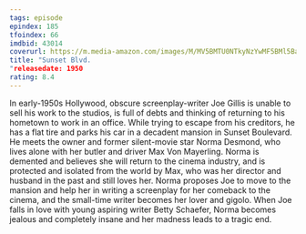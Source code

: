 ```yaml
---
tags: episode
epindex: 185
tfoindex: 66
imdbid: 43014
coverurl: https://m.media-amazon.com/images/M/MV5BMTU0NTkyNzYwMF5BMl5BanBnXkFtZTgwMDU0NDk5MTI@._V1_SX202_CR0,0,202,300_.jpg
title: "Sunset Blvd.
"releasedate: 1950
rating: 8.4
---
```


In early-1950s Hollywood, obscure screenplay-writer Joe Gillis is unable to sell his work to the studios, is full of debts and thinking of returning to his hometown to work in an office. While trying to escape from his creditors, he has a flat tire and parks his car in a decadent mansion in Sunset Boulevard. He meets the owner and former silent-movie star Norma Desmond, who lives alone with her butler and driver Max Von Mayerling. Norma is demented and believes she will return to the cinema industry, and is protected and isolated from the world by Max, who was her director and husband in the past and still loves her. Norma proposes Joe to move to the mansion and help her in writing a screenplay for her comeback to the cinema, and the small-time writer becomes her lover and gigolo. When Joe falls in love with young aspiring writer Betty Schaefer, Norma becomes jealous and completely insane and her madness leads to a tragic end.